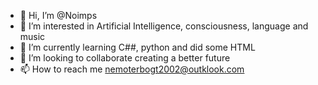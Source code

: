 - 👋 Hi, I’m @Noimps
- 👀 I’m interested in Artificial Intelligence, consciousness, language and music
- 🌱 I’m currently learning C##, python and did some HTML
- 💞️ I’m looking to collaborate creating a better future
- 📫 How to reach me nemoterbogt2002@outklook.com

<!---
Noimps/Noimps is a ✨ special ✨ repository because its `README.md` (this file) appears on your GitHub profile.
You can click the Preview link to take a look at your changes.
--->
